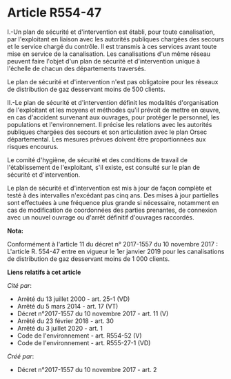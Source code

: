 # Article R554-47

I.-Un plan de sécurité et d'intervention est établi, pour toute canalisation, par l'exploitant en liaison avec les autorités
publiques chargées des secours et le service chargé du contrôle. Il est transmis à ces services avant toute mise en service
de la canalisation. Les canalisations d'un même réseau peuvent faire l'objet d'un plan de sécurité et d'intervention unique à
l'échelle de chacun des départements traversés.

Le plan de sécurité et d'intervention n'est pas obligatoire pour les réseaux de distribution de gaz desservant moins de 500
clients.

II.-Le plan de sécurité et d'intervention définit les modalités d'organisation de l'exploitant et les moyens et méthodes
qu'il prévoit de mettre en œuvre, en cas d'accident survenant aux ouvrages, pour protéger le personnel, les populations et
l'environnement. Il précise les relations avec les autorités publiques chargées des secours et son articulation avec le plan
Orsec départemental. Les mesures prévues doivent être proportionnées aux risques encourus.

Le comité d'hygiène, de sécurité et des conditions de travail de l'établissement de l'exploitant, s'il existe, est consulté
sur le plan de sécurité et d'intervention.

Le plan de sécurité et d'intervention est mis à jour de façon complète et testé à des intervalles n'excédant pas cinq ans.
Des mises à jour partielles sont effectuées à une fréquence plus grande si nécessaire, notamment en cas de modification de
coordonnées des parties prenantes, de connexion avec un nouvel ouvrage ou d'arrêt définitif d'ouvrages raccordés.

**Nota:**

Conformément à l'article 11 du décret n° 2017-1557 du 10 novembre 2017 : L'article R. 554-47 entre en vigueur le 1er janvier
2019 pour les canalisations de distribution de gaz desservant moins de 1 000 clients.

**Liens relatifs à cet article**

_Cité par_:

  - Arrêté du 13 juillet 2000 - art. 25-1 (VD)
  - Arrêté du 5 mars 2014 - art. 17 (VT)
  - Décret n°2017-1557 du 10 novembre 2017 - art. 11 (V)
  - Arrêté du 23 février 2018 - art. 30
  - Arrêté du 3 juillet 2020 - art. 1
  - Code de l'environnement - art. R554-52 (V)
  - Code de l'environnement - art. R555-27-1 (VD)

_Créé par_:

  - Décret n°2017-1557 du 10 novembre 2017 - art. 2
